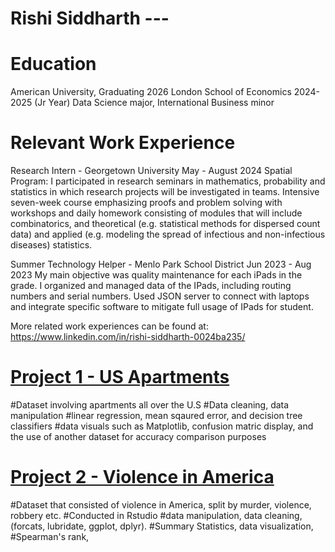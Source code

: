 # Rishi Siddharth --- 


# Education 
American University, Graduating 2026
London School of Economics 2024-2025 (Jr Year)
Data Science major, International Business minor

# Relevant Work Experience

Research Intern - Georgetown University                       May - August 2024
  Spatial Program: I participated in research seminars in mathematics, probability and statistics in which research projects will be investigated in teams. Intensive seven-week course emphasizing proofs and problem solving with workshops and daily homework consisting of modules that will include combinatorics, and theoretical (e.g. statistical methods for dispersed count data) and applied (e.g. modeling the spread of infectious and non-infectious diseases) statistics.

Summer Technology Helper - Menlo Park School District         Jun 2023 - Aug 2023
My main objective was quality maintenance for each iPads in the grade. I organized and managed data of the IPads, including routing numbers and serial numbers. Used JSON server to connect with laptops and integrate specific software to mitigate full usage of IPads for student.


More related work experiences can be found at: https://www.linkedin.com/in/rishi-siddharth-0024ba235/

# [Project 1 - US Apartments](https://github.com/Rsiddharth54/U.S-Apartments-Project)
#Dataset involving apartments all over the U.S 
#Data cleaning, data manipulation
#linear regression, mean sqaured error, and decision tree classifiers 
#data visuals such as Matplotlib, confusion matric display, and the use of another dataset for accuracy comparison purposes

# [Project 2 - Violence in America](https://drive.google.com/file/d/1nDogpm4zgvAgjSiDvB5WUJTseWvjF-h3/view?usp=drive_link)
#Dataset that consisted of violence in America, split by murder, violence, robbery etc.
#Conducted in Rstudio
#data manipulation, data cleaning,  (forcats, lubridate, ggplot, dplyr).
#Summary Statistics, data visualization, 
#Spearman's rank, 



